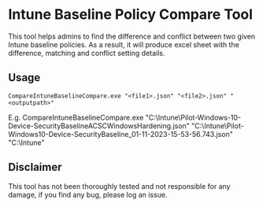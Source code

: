 # Intune Baseline Policy Compare Tool
This tool helps admins to find the difference and conflict between two given Intune baseline policies. As a result, it will produce excel sheet with the difference, matching and conflict setting details.

## Usage

    CompareIntuneBaselineCompare.exe "<file1>.json" "<file2>.json" "<outputpath>"

E.g. CompareIntuneBaselineCompare.exe "C:\Intune\Pilot-Windows-10-Device-SecurityBaselineACSCWindowsHardening.json" "C:\Intune\Pilot-Windows10-Device-SecurityBaseline_01-11-2023-15-53-56.743.json" "C:\Intune\"

## Disclaimer

This tool has not been thoroughly tested and not responsible for any damage, if you find any bug, please log an issue.
